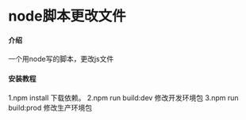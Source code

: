 # node脚本更改文件

#### 介绍
一个用node写的脚本，更改js文件


#### 安装教程

1.npm install  下载依赖。
2.npm run build:dev  修改开发环境包
3.npm run build:prod 修改生产环境包



